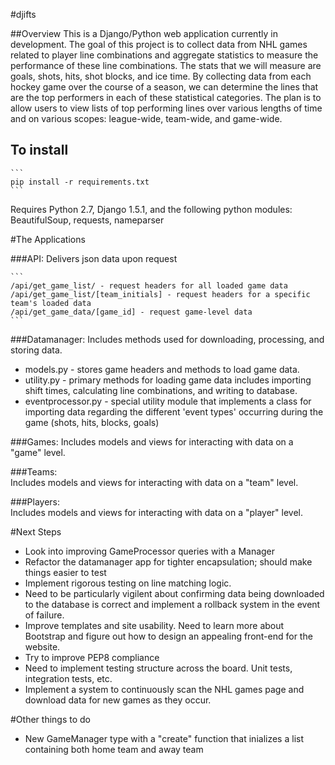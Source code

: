 #djifts

##Overview 
This is a Django/Python web application currently in development. 
The goal of this project is to collect data from NHL games related to
player line combinations and aggregate statistics to measure the performance
of these line combinations.  The stats that we will measure are goals, shots,
hits, shot blocks, and ice time.  By collecting data from each hockey game over
the course of a season, we can determine the lines that are the top performers 
in each of these statistical categories.  The plan is to allow users to view 
lists of top performing lines over various lengths of time and on various 
scopes: league-wide, team-wide, and game-wide.


To install
----------
	```
	pip install -r requirements.txt
	```


Requires Python 2.7, Django 1.5.1, and the following python modules: 
BeautifulSoup, requests, nameparser


#The Applications

###API: 
Delivers json data upon request

	```
	/api/get_game_list/ - request headers for all loaded game data
	/api/get_game_list/[team_initials] - request headers for a specific team's loaded data
	/api/get_game_data/[game_id] - request game-level data 
	```

###Datamanager: 
Includes methods used for downloading, processing, and storing data.

* models.py - stores game headers and methods to load game data.
* utility.py - primary methods for loading game data includes importing  
shift times, calculating line combinations, and writing to database.
* eventprocessor.py - special utility module that implements a class for 
importing data regarding the different 'event types' occurring 
during the game (shots, hits, blocks, goals)
	
###Games: 
Includes models and views for interacting with data on a "game" level.

###Teams:  
Includes models and views for interacting with data on a "team" level.
	
###Players:  
Includes models and views for interacting with data on a "player" level.
	

#Next Steps
* Look into improving GameProcessor queries with a Manager
* Refactor the datamanager app for tighter encapsulation; should make things easier to test
* Implement rigorous testing on line matching logic.  
* Need to be particularly vigilent about confirming data being downloaded
to the database is correct and implement a rollback system in the event of failure.  
* Improve templates and site usability.  Need to learn more about Bootstrap and figure out
how to design an appealing front-end for the website.
* Try to improve PEP8 compliance
* Need to implement testing structure across the board.  Unit tests, integration tests, etc.
* Implement a system to continuously scan the NHL games page and  download data
for new games as they occur.


#Other things to do
* New GameManager type with a "create" function that inializes a 
list containing both home team and away team
